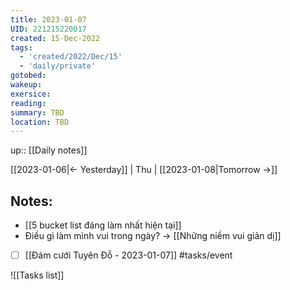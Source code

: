 ```yaml
---
title: 2023-01-07
UID: 221215220017
created: 15-Dec-2022
tags:
  - 'created/2022/Dec/15'
  - 'daily/private'
gotobed:
wakeup:
exersice:
reading:
summary: TBD
location: TBD
---
```

up:: [[Daily notes]]

[[2023-01-06|<- Yesterday]] | Thu | [[2023-01-08|Tomorrow ->]]

## Notes:
- [[5 bucket list đáng làm nhất hiện tại]]
- Điều gì làm mình vui trong ngày? -> [[Những niềm vui giản dị]]

- [ ] [[Đám cưới Tuyên Đỗ - 2023-01-07]] #tasks/event 

![[Tasks list]]

